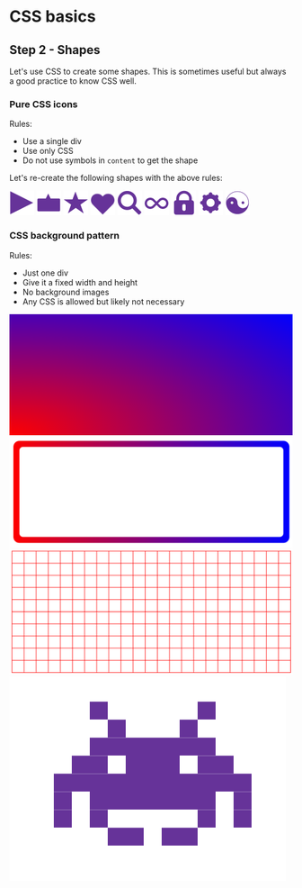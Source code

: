 # CSS basics

## Step 2 - Shapes

Let's use CSS to create some shapes.
This is sometimes useful but always a good practice to know CSS well.

### Pure CSS icons

Rules:
- Use a single div
- Use only CSS
- Do not use symbols in `content` to get the shape

Let's re-create the following shapes with the above rules:

<img src="https://github.com/Thinkmill-learning-paths/css-basics/blob/main/assets/caret.png" width="44px" alt="A caret">
<img src="https://github.com/Thinkmill-learning-paths/css-basics/blob/main/assets/bubbel.png" width="44px" alt="A chat bubble">
<img src="https://github.com/Thinkmill-learning-paths/css-basics/blob/main/assets/star.png" width="44px" alt="A start">
<img src="https://github.com/Thinkmill-learning-paths/css-basics/blob/main/assets/heart.png" width="44px" alt="A heart">
<img src="https://github.com/Thinkmill-learning-paths/css-basics/blob/main/assets/mglas.png" width="44px" alt="A magnifying glass">
<img src="https://github.com/Thinkmill-learning-paths/css-basics/blob/main/assets/infinity.png" width="44px" alt="An infitiny symbol">
<img src="https://github.com/Thinkmill-learning-paths/css-basics/blob/main/assets/lock.png" width="44px" alt="a lock">
<img src="https://github.com/Thinkmill-learning-paths/css-basics/blob/main/assets/cogwheel.png" width="44px" alt="A cogwheel">
<img src="https://github.com/Thinkmill-learning-paths/css-basics/blob/main/assets/yinyang.png" width="44px" alt="The yin yang symbol">

### CSS background pattern

Rules:
- Just one div
- Give it a fixed width and height
- No background images
- Any CSS is allowed but likely not necessary

<img src="https://github.com/Thinkmill-learning-paths/css-basics/blob/main/assets/gradient.png" alt="Gradient">
<img src="https://github.com/Thinkmill-learning-paths/css-basics/blob/main/assets/gradient-border.png" alt="Gradient border">
<img src="https://github.com/Thinkmill-learning-paths/css-basics/blob/main/assets/grid.png" alt="A grid">
<img src="https://github.com/Thinkmill-learning-paths/css-basics/blob/main/assets/space-invaders.png" alt="Space invaders">
